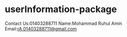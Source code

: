 # userInformation-package
Contact Us:01403288711 
Name:Mohammad Ruhul Amin
Email:rA.01403288711@gmail.com
